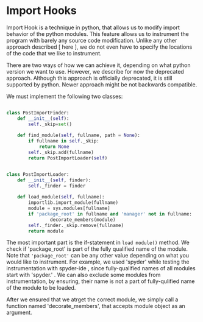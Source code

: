 # Import Hooks
Import Hook is a technique in python, that allows us to modify import behavior of the python modules.
This feature allows us to instrument the program with barely any source code modification. 
Unlike any other approach described [ here ], we do not even have to specify the locations of the code that we like to instrument. 

There are two ways of how we can achieve it, depending on what python version we want to use. However, we describe for now the deprecated approach.
Although this approach is officially deprecated, it is still supported by python. Newer  approach might be not backwards compatible.

We must implement the following two classes:


```python

class PostImportFinder:
    def __init__(self):
        self._skip=set()
    
    def find_module(self, fullname, path = None):
        if fullname in self._skip:
            return None
        self._skip.add(fullname)
        return PostImportLoader(self)


class PostImportLoader:
    def __init__(self, finder):
        self._finder = finder
    
    def load_module(self, fullname):
        importlib.import_module(fullname)
        module = sys.modules[fullname]
        if 'package_root' in fullname and 'manager' not in fullname:
                decorate_members(module)
        self._finder._skip.remove(fullname)
        return module
```
The most important part is the if-statement in `load module()` method. We check if 'package_root' is part of the fully qualified name of the module. 
Note that `'package_root'` can be any other value depending on what you would like to instrument. For example, we used 'spyder' while testing  the instrumentation 
with spyder-ide , since fully-qualified names of all modules start with 'spyder.' . We can also exclude some modules from instrumentation, by ensuring, their name is not a part
of fully-qulified name of the module to be loaded.

After we ensured that we atrget the correct module, we simply call a function named 'decorate_members', that accepts module object as an argument. 


